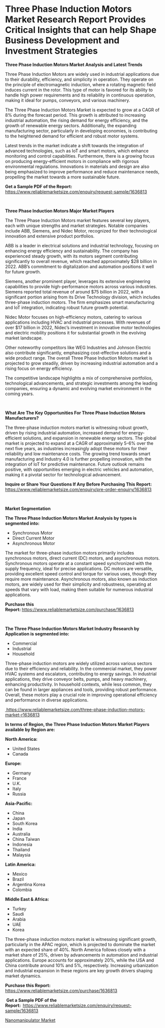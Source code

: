 <p><h1>Three Phase Induction Motors Market Research Report Provides Critical Insights that can help Shape Business Development and Investment Strategies</h1></p><p><strong>Three Phase Induction Motors Market Analysis and Latest Trends</strong></p>
<p><p>Three Phase Induction Motors are widely used in industrial applications due to their durability, efficiency, and simplicity in operation. They operate on the principle of electromagnetic induction, where a rotating magnetic field induces current in the rotor. This type of motor is favored for its ability to handle high power requirements and its reliability in continuous operation, making it ideal for pumps, conveyors, and various machinery.</p><p>The Three Phase Induction Motors Market is expected to grow at a CAGR of 8% during the forecast period. This growth is attributed to increasing industrial automation, the rising demand for energy efficiency, and the growth of renewable energy sectors. Additionally, the expanding manufacturing sector, particularly in developing economies, is contributing to the heightened demand for efficient and robust motor systems.</p><p>Latest trends in the market indicate a shift towards the integration of advanced technologies, such as IoT and smart motors, which enhance monitoring and control capabilities. Furthermore, there is a growing focus on producing energy-efficient motors in compliance with rigorous environmental regulations. Innovations in materials and design are also being emphasized to improve performance and reduce maintenance needs, propelling the market towards a more sustainable future.</p></p>
<p><strong>Get a Sample PDF of the Report:&nbsp;</strong> <a href="https://www.reliablemarketsize.com/enquiry/request-sample/1636813?utm_campaign=2253&utm_medium=2&utm_source=Github&utm_content=ia&utm_term=17022025&utm_id=three-phase-induction-motors">https://www.reliablemarketsize.com/enquiry/request-sample/1636813</a></p>
<p>&nbsp;</p>
<p><strong>Three Phase Induction Motors Major Market Players</strong></p>
<p><p>The Three Phase Induction Motors market features several key players, each with unique strengths and market strategies. Notable companies include ABB, Siemens, and Nidec Motor, recognized for their technological innovation and extensive product portfolios.</p><p>ABB is a leader in electrical solutions and industrial technology, focusing on enhancing energy efficiency and sustainability. The company has experienced steady growth, with its motors segment contributing significantly to overall revenue, which reached approximately $28 billion in 2022. ABB’s commitment to digitalization and automation positions it well for future growth.</p><p>Siemens, another prominent player, leverages its extensive engineering capabilities to provide high-performance motors across various industries. Siemens reported total revenue of around $75 billion in 2022, with a significant portion arising from its Drive Technology division, which includes three-phase induction motors. The firm emphasizes smart manufacturing and IoT integration, indicating robust future growth potential.</p><p>Nidec Motor focuses on high-efficiency motors, catering to various applications including HVAC and industrial processes. With revenues of over $17 billion in 2022, Nidec’s investment in innovative motor technologies and electric mobility positions it for substantial growth in the evolving market landscape.</p><p>Other noteworthy competitors like WEG Industries and Johnson Electric also contribute significantly, emphasizing cost-effective solutions and a wide product range. The overall Three Phase Induction Motors market is projected to grow steadily, driven by increasing industrial automation and a rising focus on energy efficiency.</p><p>The competitive landscape highlights a mix of comprehensive portfolios, technological advancements, and strategic investments among the leading companies, ensuring a dynamic and evolving market environment in the coming years.</p></p>
<p>&nbsp;</p>
<p><strong>What Are The Key Opportunities For Three Phase Induction Motors Manufacturers?</strong></p>
<p><p>The three-phase induction motors market is witnessing robust growth, driven by rising industrial automation, increased demand for energy-efficient solutions, and expansion in renewable energy sectors. The global market is projected to expand at a CAGR of approximately 5-6% over the next five years, as industries increasingly adopt these motors for their reliability and low maintenance costs. The growing trend towards smart manufacturing and Industry 4.0 is further propelling innovation, with the integration of IoT for predictive maintenance. Future outlook remains positive, with opportunities emerging in electric vehicles and automation, making it a pivotal sector for technological advancement.</p></p>
<p><strong>Inquire or Share Your Questions If Any Before Purchasing This Report:</strong> <a href="https://www.reliablemarketsize.com/enquiry/pre-order-enquiry/1636813?utm_campaign=2253&utm_medium=2&utm_source=Github&utm_content=ia&utm_term=17022025&utm_id=three-phase-induction-motors">https://www.reliablemarketsize.com/enquiry/pre-order-enquiry/1636813</a></p>
<p>&nbsp;</p>
<p><strong>Market Segmentation</strong></p>
<p><strong>The Three Phase Induction Motors Market Analysis by types is segmented into:</strong></p>
<p><ul><li>Synchronous Motor</li><li>Direct Current Motor</li><li>Asynchronous Motor</li></ul></p>
<p><p>The market for three-phase induction motors primarily includes synchronous motors, direct current (DC) motors, and asynchronous motors. Synchronous motors operate at a constant speed synchronized with the supply frequency, ideal for precise applications. DC motors are versatile, providing excellent speed control and torque for various uses, though they require more maintenance. Asynchronous motors, also known as induction motors, are widely used for their simplicity and robustness, operating at speeds that vary with load, making them suitable for numerous industrial applications.</p></p>
<p><strong>Purchase this Report:&nbsp;</strong><a href="https://www.reliablemarketsize.com/purchase/1636813?utm_campaign=2253&utm_medium=2&utm_source=Github&utm_content=ia&utm_term=17022025&utm_id=three-phase-induction-motors">https://www.reliablemarketsize.com/purchase/1636813</a></p>
<p>&nbsp;</p>
<p><strong>The Three Phase Induction Motors Market Industry Research by Application is segmented into:</strong></p>
<p><ul><li>Commercial</li><li>Industrial</li><li>Household</li></ul></p>
<p><p>Three-phase induction motors are widely utilized across various sectors due to their efficiency and reliability. In the commercial market, they power HVAC systems and escalators, contributing to energy savings. In industrial applications, they drive conveyor belts, pumps, and heavy machinery, enhancing productivity. In household contexts, while less common, they can be found in larger appliances and tools, providing robust performance. Overall, these motors play a crucial role in improving operational efficiency and performance in diverse applications.</p></p>
<p><a href="https://www.reliablemarketsize.com/three-phase-induction-motors-market-r1636813?utm_campaign=2253&utm_medium=2&utm_source=Github&utm_content=ia&utm_term=17022025&utm_id=three-phase-induction-motors">&nbsp;https://www.reliablemarketsize.com/three-phase-induction-motors-market-r1636813</a></p>
<p><strong>In terms of Region, the Three Phase Induction Motors Market Players available by Region are:</strong></p>
<p>
    <p> <strong> North America: </strong>
        <ul>
            <li>United States</li>
            <li>Canada</li>
        </ul>
        </p> 
    <p> <strong> Europe: </strong>
        <ul>
            <li>Germany</li>
            <li>France</li>
            <li>U.K.</li>
            <li>Italy</li>
            <li>Russia</li>
        </ul>
        </p> 
    <p> <strong> Asia-Pacific: </strong>
        <ul>
            <li>China</li>
            <li>Japan</li>
            <li>South Korea</li>
            <li>India</li>
            <li>Australia</li>
            <li>China Taiwan</li>
            <li>Indonesia</li>
            <li>Thailand</li>
            <li>Malaysia</li>
        </ul>
        </p> 
    <p> <strong> Latin America: </strong>
        <ul>
            <li>Mexico</li>
            <li>Brazil</li>
            <li>Argentina Korea</li>
            <li>Colombia</li>
        </ul>
        </p> 
    <p> <strong> Middle East & Africa: </strong>
        <ul>
            <li>Turkey</li>
            <li>Saudi</li>
            <li>Arabia</li>
            <li>UAE</li>
            <li>Korea</li>
        </ul>
    </p>
    </p>
<p><p>The three-phase induction motors market is witnessing significant growth, particularly in the APAC region, which is projected to dominate the market with an expected share of 40%. North America follows closely with a market share of 25%, driven by advancements in automation and industrial applications. Europe accounts for approximately 20%, while the USA and China contribute around 10% and 5%, respectively. Increasing urbanization and industrial expansion in these regions are key growth drivers shaping market dynamics.</p></p>
<p><strong>Purchase this Report: </strong><a href="https://www.reliablemarketsize.com/purchase/1636813?utm_campaign=2253&utm_medium=2&utm_source=Github&utm_content=ia&utm_term=17022025&utm_id=three-phase-induction-motors">https://www.reliablemarketsize.com/purchase/1636813</a></p>
<p>&nbsp;<strong>Get a Sample PDF of the Report:&nbsp;&nbsp;</strong><a href="https://www.reliablemarketsize.com/enquiry/request-sample/1636813?utm_campaign=2253&utm_medium=2&utm_source=Github&utm_content=ia&utm_term=17022025&utm_id=three-phase-induction-motors">https://www.reliablemarketsize.com/enquiry/request-sample/1636813</a></p>
<p><strong></strong></p>
<p><p><a href="https://github.com/dmitriyvo6rog/Market-Research-Report-List-1/blob/main/nanomanipulator-market.md?utm_campaign=2253&utm_medium=2&utm_source=Github&utm_content=ia&utm_term=17022025&utm_id=three-phase-induction-motors">Nanomanipulator Market</a></p></p>